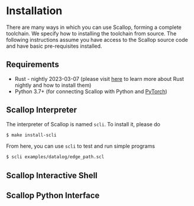 # Installation

There are many ways in which you can use Scallop, forming a complete toolchain.
We specify how to installing the toolchain from source.
The following instructions assume you have access to the Scallop source code and have basic pre-requisites installed.

## Requirements

- Rust - nightly 2023-03-07 (please visit [here](https://rust-lang.github.io/rustup/concepts/channels.html) to learn more about Rust nightly and how to install them)
- Python 3.7+ (for connecting Scallop with Python and [PyTorch](https://pytorch.org))

## Scallop Interpreter

The interpreter of Scallop is named `scli`.
To install it, please do

``` bash
$ make install-scli
```

From here, you can use `scli` to test and run simple programs

``` bash
$ scli examples/datalog/edge_path.scl
```

## Scallop Interactive Shell


## Scallop Python Interface
